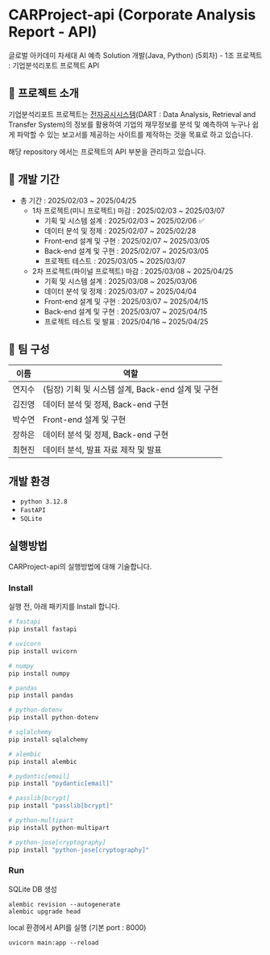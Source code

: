 # CARProject-api (Corporate Analysis Report - API)
글로벌 아카데미 차세대 AI 예측 Solution 개발(Java, Python) (5회차) - 1조 프로젝트 : 기업분석리포트 프로젝트 API

## 📌 프로젝트 소개
기업분석리포트 프로젝트는 [전자공시시스템](https://dart.fss.or.kr/main.do)(DART : Data Analysis, Retrieval and Transfer System)의 정보를 활용하여 기업의 재무정보를 분석 및 예측하여 누구나 쉽게 파악할 수 있는 보고서를 제공하는 사이트를 제작하는 것을 목표로 하고 있습니다.

해당 repository 에서는 프로젝트의 API 부분을 관리하고 있습니다.

## 📅 개발 기간
+ 총 기간 : 2025/02/03 ~ 2025/04/25
    + 1차 프로젝트(미니 프로젝트) 마감 : 2025/02/03 ~ 2025/03/07 
        + 기획 및 시스템 설계 : 2025/02/03 ~ 2025/02/06 ✅
        + 데이터 분석 및 정제 : 2025/02/07 ~ 2025/02/28
        + Front-end 설계 및 구현 : 2025/02/07 ~ 2025/03/05
        + Back-end 설계 및 구현 : 2025/02/07 ~ 2025/03/05
        + 프로젝트 테스트 : 2025/03/05 ~ 2025/03/07
    + 2차 프로젝트(파이널 프로젝트) 마감 : 2025/03/08 ~ 2025/04/25
        + 기획 및 시스템 설계 : 2025/03/08 ~ 2025/03/06
        + 데이터 분석 및 정제 : 2025/03/07 ~ 2025/04/04
        + Front-end 설계 및 구현 : 2025/03/07 ~ 2025/04/15
        + Back-end 설계 및 구현 : 2025/03/07 ~ 2025/04/15
        + 프로젝트 테스트 및 발표 : 2025/04/16 ~ 2025/04/25

## 👤 팀 구성
|이름|역할|
|---|--------|
|연지수|(팀장) 기획 및 시스템 설계, Back-end 설계 및 구현|
|김진영|데이터 분석 및 정제, Back-end 구현|
|박수연|Front-end 설계 및 구현|
|장하은|데이터 분석 및 정제, Back-end 구현|
|최현진|데이터 분석, 발표 자료 제작 및 발표|

## 개발 환경
+ `python 3.12.8`
+ `FastAPI`
+ `SQLite`

## 실행방법
CARProject-api의 실행방법에 대해 기술합니다.

### Install 
실행 전, 아래 패키지를 Install 합니다.
``` py
# fastapi
pip install fastapi

# uvicorn
pip install uvicorn

# numpy
pip install numpy

# pandas
pip install pandas

# python-dotenv
pip install python-dotenv

# sqlalchemy
pip install sqlalchemy

# alembic
pip install alembic

# pydantic[email]
pip install "pydantic[email]"

# passlib[bcrypt]
pip install "passlib[bcrypt]"

# python-multipart
pip install python-multipart

# python-jose[cryptography]
pip install "python-jose[cryptography]"
```

### Run
SQLite DB 생성
```
alembic revision --autogenerate
alembic upgrade head
```

local 환경에서 API를 실행 (기본 port : 8000)
```
uvicorn main:app --reload
```